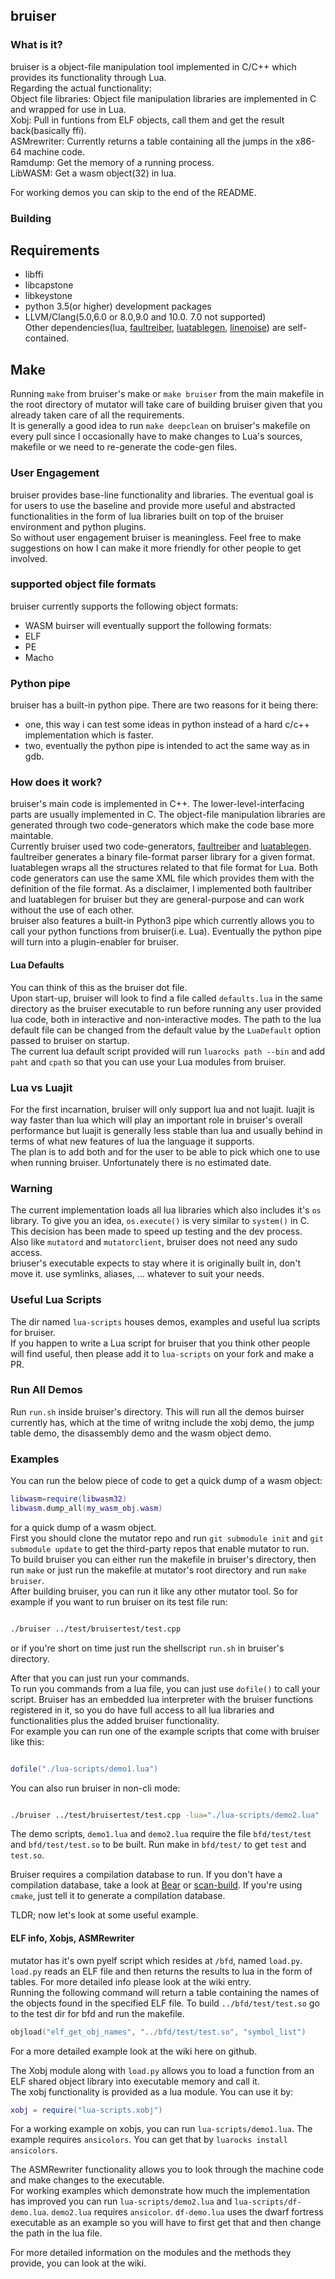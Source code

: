 ## bruiser

### What is it?
bruiser is a object-file manipulation tool implemented in C/C++ which provides its functionality through Lua.<br/>
Regarding the actual functionality:<br/>
Object file libraries: Object file manipulation libraries are implemented in C and wrapped for use in Lua.<br/>
Xobj: Pull in funtions from ELF objects, call them and get the result back(basically ffi).<br/>
ASMrewriter: Currently returns a table containing all the jumps in the x86-64 machine code.<br/>
Ramdump: Get the memory of a running process.<br/>
LibWASM: Get a wasm object(32) in lua.<br/>

For working demos you can skip to the end of the README.<br/>

### Building

## Requirements
* libffi<br/>
* libcapstone<br/>
* libkeystone<br/>
* python 3.5(or higher) development packages<br/>
* LLVM/Clang(5.0,6.0 or 8.0,9.0 and 10.0. 7.0 not supported)<br/>
Other dependencies(lua, [faultreiber](https://github.com/bloodstalker/faultreiber), [luatablegen](https://github.com/bloodstalker/luatablegen), [linenoise](https://github.com/antirez/linenoise)) are self-contained.<br/>

## Make
Running `make` from bruiser's make or `make bruiser` from the main makefile in the root directory of mutator will take care of building bruiser given that you already taken care of all the requirements.<br/>
It is generally a good idea to run `make deepclean` on bruiser's makefile on every pull since I occasionally have to make changes to Lua's sources, makefile or we need to re-generate the code-gen files.<br/>

### User Engagement
bruiser provides base-line functionality and libraries. The eventual goal is for users to use the baseline and provide more useful and abstracted functionalities in the form of lua libraries built on top of the bruiser environment and python plugins.<br/>
So without user engagement bruiser is meaningless. Feel free to make suggestions on how I can make it more friendly for other people to get involved.<br/>

### supported object file formats
bruiser currently supports the following object formats:<br/>
* WASM
buirser will eventually support the following formats:<br/>
* ELF
* PE
* Macho

### Python pipe
bruiser has a built-in python pipe. There are two reasons for it being there:<br/>
* one, this way i can test some ideas in python instead of a hard c/c++ implementation which is faster.<br/>
* two, eventually the python pipe is intended to act the same way as in gdb.<br/>

### How does it work?
bruiser's main code is implemented in C++. The lower-level-interfacing parts are usually implemented in C. The object-file manipulation libraries are generated through two code-generators which make the code base more maintable.<br/>
Currently bruiser used two code-generators, [faultreiber](https://github.com/bloodstalker/faultreiber) and [luatablegen](https://github.com/bloodstalker/luatablegen). faultreiber generates a binary file-format parser library for a given format. luatablegen wraps all the structures related to that file format for Lua. Both code generators can use the same XML file which provides them with the definition of the file format. As a disclaimer, I implemented both faultriber and luatablegen for bruiser but they are general-purpose and can work without the use of each other.<br/>
bruiser also features a built-in Python3 pipe which currently allows you to call your python functions from bruiser(i.e. Lua). Eventually the python pipe will turn into a plugin-enabler for bruiser.<br/>

#### Lua Defaults
You can think of this as the bruiser dot file.<br/>
Upon start-up, bruiser will look to find a file called `defaults.lua` in the same directory as the bruiser executable to run before running any user provided lua code, both in interactive and non-interactive modes. The path to the lua default file can be changed from the default value by the `LuaDefault` option passed to bruiser on startup.<br/>
The current lua default script provided will run `luarocks path --bin` and add `paht` and `cpath` so that you can use your Lua modules from bruiser.<br/>

### Lua vs Luajit
For the first incarnation, bruiser will only support lua and not luajit. luajit is way faster than lua which will play an important role in bruiser's overall performance but luajit is generally less stable than lua and usually behind in terms of what new features of lua the language it supports.<br/>
The plan is to add both and for the user to be able to pick which one to use when running bruiser. Unfortunately there is no estimated date.<br/>

### Warning
The current implementation loads all lua libraries which also includes it's `os` library. To give you an idea, `os.execute()` is very similar to `system()` in C. This decision has been made to speed up testing and the dev process.<br/>
Also like `mutatord` and `mutatorclient`, bruiser does not need any sudo access.<br/>
briuser's executable expects to stay where it is originally built in, don't move it. use symlinks, aliases, ... whatever to suit your needs.<br/>

### Useful Lua Scripts
The dir named `lua-scripts` houses demos, examples and useful lua scripts for bruiser.<br/>
If you happen to write a Lua script for bruiser that you think other people will find useful, then please add it to `lua-scripts` on your fork and make a PR.<br/>

### Run All Demos
Run `run.sh` inside bruiser's directory. This will run all the demos buirser currently has, which at the time of writng include the xobj demo, the jump table demo, the disassembly demo and the wasm object demo.<br/>

### Examples

You can run the below piece of code to get a quick dump of a wasm object:<br/>
```lua
libwasm=require(libwasm32)
libwasm.dump_all(my_wasm_obj.wasm)
```

for a quick dump of a wasm object.<br/>
First you should clone the mutator repo and run `git submodule init` and `git submodule update` to get the third-party repos that enable mutator to run.<br/>
To build bruiser you can either run the makefile in bruiser's directory, then run `make` or just run the makefile at mutator's root directory and run `make bruiser`.<br/>
After building bruiser, you can run it like any other mutator tool. So for example if you want to run bruiser on its test file run:<br/>

```bash

./bruiser ../test/bruisertest/test.cpp

```

or if you're short on time just run the shellscript `run.sh` in bruiser's directory.<br/>

After that you can just run your commands.<br/>
To run you commands from a lua file, you can just use `dofile()` to call your script. Bruiser has an embedded lua interpreter with the bruiser functions registered in it, so you do have full access to all lua libraries and functionalities plus the added bruiser functionality.<br/>
For example you can run one of the example scripts that come with bruiser like this:<br/>

```lua

dofile("./lua-scripts/demo1.lua")

```

You can also run bruiser in non-cli mode:<br/>
```bash

./bruiser ../test/bruisertest/test.cpp -lua="./lua-scripts/demo2.lua"

```
The demo scripts, `demo1.lua` and `demo2.lua` require the file `bfd/test/test` and `bfd/test/test.so` to be built. Run make in `bfd/test/` to get `test` and `test.so`.<br/>

Bruiser requires a compilation database to run. If you don't have a compilation database, take a look at [Bear](https://github.com/rizsotto/Bear) or [scan-build](https://github.com/rizsotto/scan-build). If you're using `cmake`, just tell it to generate a compilation database.<br/>

TLDR; now let's look at some useful example.<br/>

#### ELF info, Xobjs, ASMRewriter
mutator has it's own pyelf script which resides at `/bfd`, named `load.py`. `load.py` reads an ELF file and then returns the results to lua in the form of tables. For more detailed info please look at the wiki entry.<br/>
Running the following command will return a table containing the names of the objects found in the specified ELF file. To build `../bfd/test/test.so` go to the test dir for bfd and run the makefile.<br/>
```lua
objload("elf_get_obj_names", "../bfd/test/test.so", "symbol_list")
```
For a more detailed example look at the wiki here on github.<br/>

The Xobj module along with `load.py` allows you to load a function from an ELF shared object library into executable memory and call it.<br/>
The xobj functionality is provided as a lua module. You can use it by:<br/>
```lua
xobj = require("lua-scripts.xobj")
```
For a working example on xobjs, you can run `lua-scripts/demo1.lua`. The example requires `ansicolors`. You can get that by `luarocks install ansicolors`.<br/>

The ASMRewriter functionality allows you to look through the machine code and make changes to the executable.<br/>
For working examples which demonstrate how much the implementation has improved you can run `lua-scripts/demo2.lua` and `lua-scripts/df-demo.lua`. `demo2.lua` requires `ansicolor`. `df-demo.lua` uses the dwarf fortress executable as an example so you will have to first get that and then change the path in the lua file.<br/>

For more detailed information on the modules and the methods they provide, you can look at the wiki.<br/>

